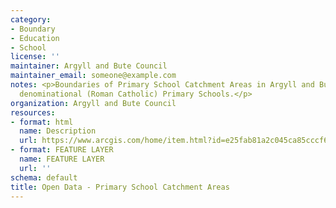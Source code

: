 ```yaml
---
category:
- Boundary
- Education
- School
license: ''
maintainer: Argyll and Bute Council
maintainer_email: someone@example.com
notes: <p>Boundaries of Primary School Catchment Areas in Argyll and Bute, including
  denominational (Roman Catholic) Primary Schools.</p>
organization: Argyll and Bute Council
resources:
- format: html
  name: Description
  url: https://www.arcgis.com/home/item.html?id=e25fab81a2c045ca85cccf6cdee98b0f
- format: FEATURE LAYER
  name: FEATURE LAYER
  url: ''
schema: default
title: Open Data - Primary School Catchment Areas
---
```

